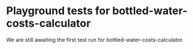 # Playground tests for bottled-water-costs-calculator
We are still awaiting the first test run for bottled-water-costs-calculator.
